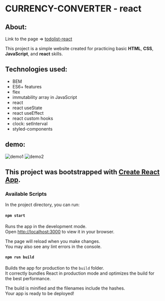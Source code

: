 # CURRENCY-CONVERTER - react
## About:
Link to the page => [todolist-react](https://dorotakar.github.io/currency-converter-react/)

This project is a simple website created for practicing basic **HTML**, **CSS**, **JavaScript**, and **react** skills.
## Technologies used:
- BEM
- ES6+ features
- flex
- immutability array in JavaScript
- react
- react useState
- react useEffect
- react custom hooks
- clock: setInterval
- styled-components
## demo:
![demo1](https://github.com/DorotaKar/currency-converter-react/blob/main/public/readme-react1.png?)
![demo2](https://github.com/DorotaKar/currency-converter-react/blob/main/public/readme-react2.gif?)

## This project was bootstrapped with [Create React App](https://github.com/facebook/create-react-app).

### Available Scripts

In the project directory, you can run:

#### `npm start`

Runs the app in the development mode.\
Open [http://localhost:3000](http://localhost:3000) to view it in your browser.

The page will reload when you make changes.\
You may also see any lint errors in the console.

#### `npm run build`

Builds the app for production to the `build` folder.\
It correctly bundles React in production mode and optimizes the build for the best performance.

The build is minified and the filenames include the hashes.\
Your app is ready to be deployed!
